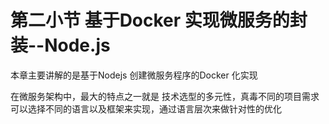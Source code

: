 # 第二小节 基于Docker 实现微服务的封装--Node.js  
本章主要讲解的是基于Nodejs 创建微服务程序的Docker 化实现  

在微服务架构中，最大的特点之一就是 技术选型的多元性，真毒不同的项目需求可以选择不同的语言以及框架来实现，通过语言层次来做针对性的优化  
